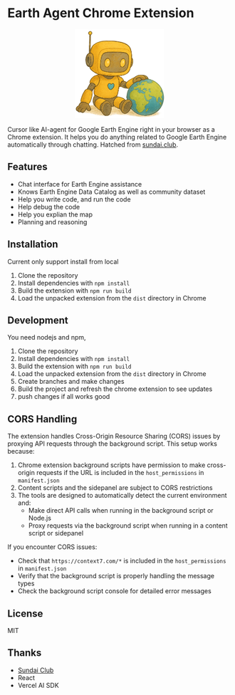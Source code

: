 # Earth Agent Chrome Extension

<div align="center">
  <img src="src/assets/mydesign/Robot-earth-transparent-cut-edge.png" alt="Earth Agent Robot" width="200"/>
</div>

Cursor like AI-agent for Google Earth Engine right in your browser as a Chrome extension. It helps you do anything related to Google Earth Engine automatically through chatting. Hatched from [sundai.club](https://www.sundai.club/projects/ad38a4e9-5cd5-4a90-b66c-c3f811cc5e8a).


## Features

- Chat interface for Earth Engine assistance
- Knows Earth Engine Data Catalog as well as community dataset
- Help you write code, and run the code
- Help debug the code
- Help you explian the map
- Planning and reasoning

## Installation

Current only support install from local

1. Clone the repository
2. Install dependencies with `npm install`
3. Build the extension with `npm run build`
4. Load the unpacked extension from the `dist` directory in Chrome

## Development

You need nodejs and npm,

1. Clone the repository
2. Install dependencies with `npm install`
3. Build the extension with `npm run build`
4. Load the unpacked extension from the `dist` directory in Chrome
5. Create branches and make changes
6. Build the project and refresh the chrome extension to see updates
7. push changes if all works good


## CORS Handling

The extension handles Cross-Origin Resource Sharing (CORS) issues by proxying API requests through the background script. This setup works because:

1. Chrome extension background scripts have permission to make cross-origin requests if the URL is included in the `host_permissions` in `manifest.json`
2. Content scripts and the sidepanel are subject to CORS restrictions
3. The tools are designed to automatically detect the current environment and:
   - Make direct API calls when running in the background script or Node.js
   - Proxy requests via the background script when running in a content script or sidepanel

If you encounter CORS issues:
- Check that `https://context7.com/*` is included in the `host_permissions` in `manifest.json`
- Verify that the background script is properly handling the message types
- Check the background script console for detailed error messages

## License

MIT

## Thanks

- [Sundai Club](https://www.sundai.club/)
- React
- Vercel AI SDK
